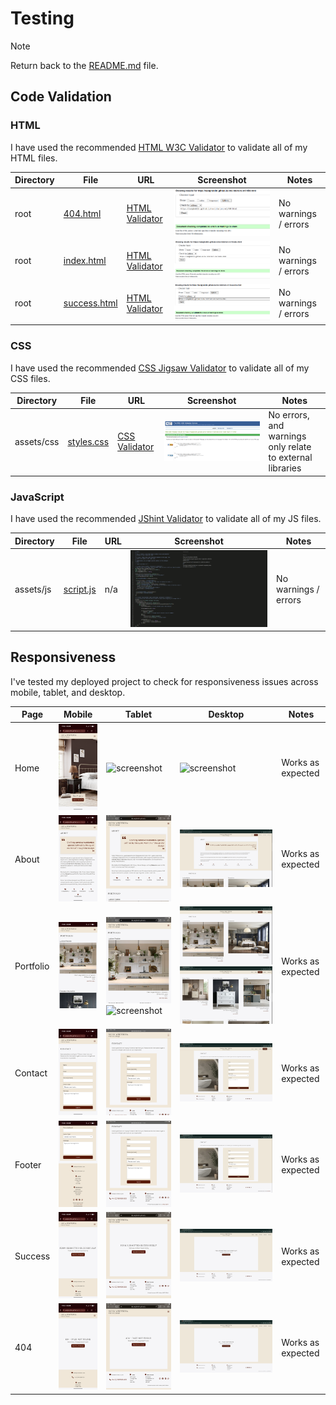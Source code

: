 # Testing

> [!NOTE]  
> Return back to the [README.md](README.md) file.

## Code Validation

### HTML

I have used the recommended [HTML W3C Validator](https://validator.w3.org) to validate all of my HTML files.

| Directory | File | URL | Screenshot | Notes |
| --- | --- | --- | --- | --- |
| root | [404.html](https://github.com/SADGHOBLIN/nw-interiors-m1/blob/main/404.html) | [HTML Validator](https://validator.w3.org/nu/?doc=https://sadghoblin.github.io/nw-interiors-m1/404.html) | ![screenshot](documentation/validation/html--404.png) | No warnings / errors |
| root | [index.html](https://github.com/SADGHOBLIN/nw-interiors-m1/blob/main/index.html) | [HTML Validator](https://validator.w3.org/nu/?doc=https://sadghoblin.github.io/nw-interiors-m1/index.html) | ![screenshot](documentation/validation/html--index.png) | No warnings / errors |
| root | [success.html](https://github.com/SADGHOBLIN/nw-interiors-m1/blob/main/success.html) | [HTML Validator](https://validator.w3.org/nu/?doc=https://sadghoblin.github.io/nw-interiors-m1/success.html) | ![screenshot](documentation/validation/html--success.png) | No warnings / errors |

### CSS

I have used the recommended [CSS Jigsaw Validator](https://jigsaw.w3.org/css-validator) to validate all of my CSS files.

| Directory | File | URL | Screenshot | Notes |
| --- | --- | --- | --- | --- |
| assets/css | [styles.css](https://github.com/SADGHOBLIN/nw-interiors-m1/blob/main/assets/css/styles.css) | [CSS Validator](https://jigsaw.w3.org/css-validator/validator?uri=https://sadghoblin.github.io/nw-interiors-m1) | ![screenshot](documentation/validation/css-assets-styles.png) | No errors, and warnings only relate to external libraries |

### JavaScript

I have used the recommended [JShint Validator](https://jshint.com) to validate all of my JS files.

| Directory | File | URL | Screenshot | Notes |
| --- | --- | --- | --- | --- |
| assets/js | [script.js](https://github.com/SADGHOBLIN/nw-interiors-m1/blob/main/assets/js/script.js) | n/a | ![screenshot](documentation/validation/js-assets-script.png) | No warnings / errors |

## Responsiveness

I've tested my deployed project to check for responsiveness issues across mobile, tablet, and desktop.

| Page | Mobile | Tablet | Desktop | Notes |
| --- | --- | --- | --- | --- |
| Home | ![screenshot](documentation/responsiveness/mobile-home.png) | ![screenshot](documentation/responsiveness/tablet-home.png) | ![screenshot](documentation/responsiveness/desktop-home.png) | Works as expected |
| About | ![screenshot](documentation/responsiveness/mobile-about.png) | ![screenshot](documentation/responsiveness/tablet-about.png) | ![screenshot](documentation/responsiveness/desktop-about.png) | Works as expected |
| Portfolio | ![screenshot](documentation/responsiveness/mobile-portfolio.png) | ![screenshot](documentation/responsiveness/tablet-portfolio-1.png) ![screenshot](documentation/responsiveness/tablet-portfolio-2.png) | ![screenshot](documentation/responsiveness/desktop-portfolio-1.png) ![screenshot](documentation/responsiveness/desktop-portfolio-2.png) | Works as expected |
| Contact | ![screenshot](documentation/responsiveness/mobile-contact.png) | ![screenshot](documentation/responsiveness/tablet-contact.png) | ![screenshot](documentation/responsiveness/desktop-contact.png) | Works as expected |
| Footer | ![screenshot](documentation/responsiveness/mobile-footer.png) | ![screenshot](documentation/responsiveness/tablet-footer.png) | ![screenshot](documentation/responsiveness/desktop-footer.png) | Works as expected |
| Success | ![screenshot](documentation/responsiveness/mobile-success.png) | ![screenshot](documentation/responsiveness/tablet-success.png) | ![screenshot](documentation/responsiveness/desktop-success.png) | Works as expected |
| 404 | ![screenshot](documentation/responsiveness/mobile-404.png) | ![screenshot](documentation/responsiveness/tablet-404.png) | ![screenshot](documentation/responsiveness/desktop-404.png) | Works as expected |